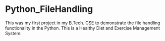 # Python_FileHandling
This was my first project in my B.Tech. CSE to demonstrate the file handling functionality in the Python.
This is a Healthy Diet and Exercise Management System.
